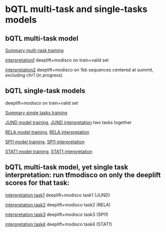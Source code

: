 # bQTL multi-task and single-tasks models
## bQTL multi-task model
[Summary multi-task training](bQTL_18_08_24.tsv)

[interpretation1](modisco.run1/tfmodisco-visualization-bQTL-GM12878.ipynb) deeplift+modisco on train+valid set

[interpretation2](modisco.run2/tfmodisco-visualization-bQTL-GM12878.ipynb) deeplift+modisco on 1kb sequences centered at summit, excluding chr1 (in progress)

## bQTL single-task models

deeplift+modisco on train+valid set

[Summary single tasks training](single_tasks_18_08_25.tsv)

[JUND model training](../../JUND/JUND_GM12878_18_08_25/JUND_GM12878_18_08_25.tsv), 
[JUND interpretation](../../JUND/JUND_GM12878_18_08_25/modisco.run1/tfmodisco-visualization-JUND-GM12878.ipynb) two tasks together

[RELA model training](../../RELA/RELA_GM12878_18_08_25/RELA_GM12878_18_08_25.tsv), 
[RELA interpretation](../../RELA/RELA_GM12878_18_08_25/modisco.run2/tfmodisco-visualization-RELA-GM12878.ipynb)

[SPI1 model training](../../SPI1/SPI1_GM12878_18_08_25/SPI1_GM12878_18_08_25.tsv),
[SPI1 interpretation](../../SPI1/SPI1_GM12878_18_08_25/modisco.run1/tfmodisco-visualization-SPI1-GM12878.ipynb)

[STAT1 model training](../../STAT1/STAT1_GM12878_18_08_25/STAT1_GM12878_18_08_25.tsv),
[STAT1 interpretation](../../STAT1/STAT1_GM12878_18_08_25/modisco.run2/tfmodisco-visualization-STAT1-GM12878.ipynb)

## bQTL multi-task model, yet single task interpretation: run tfmodisco on only the deeplift scores for that task:
[interpretation task1](modisco_task1/tfmodisco-visualization-bQTL-GM12878-JUND.ipynb) deeplift+modisco task1 (JUND)

[interpretation task2](modisco_task2/tfmodisco-visualization-bQTL-GM12878i-RELA.ipynb) deeplift+modisco task2 (RELA)

[interpretation task3](modisco_task3/tfmodisco-visualization-bQTL-GM12878.ipynb) deeplift+modisco task3 (SPI1)

[interpretation task4](modisco_task4/tfmodisco-visualization-bQTL-GM12878.ipynb) deeplift+modisco task4 (STAT1)



